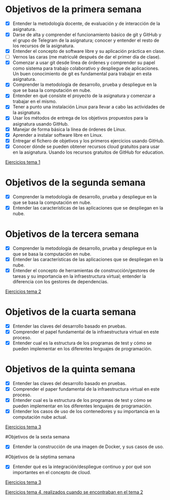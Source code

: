 # Objetivos de la primera semana
- [x] Entender la metodología docente, de evaluación y de interacción de la asignatura.
- [x] Darse de alta y comprender el funcionamiento básico de git y GitHub y el grupo de Telegram de la asignatura; conocer y entender el resto de los recursos de la asignatura.
- [x] Entender el concepto de software libre y su aplicación práctica en clase.
- [ ] Vernos las caras (me matriculé después de dar el primer día de clase).
- [x] Comenzar a usar git desde línea de órdenes y comprender su papel como sistema para trabajo colaborativo y despliegue de aplicaciones. Un buen conocimiento de git es fundamental para trabajar en esta asignatura.
- [x] Comprender la metodología de desarrollo, prueba y despliegue en la que se basa la computación en nube.
- [x] Entender en qué consiste el proyecto de la asignatura y comenzar a trabajar en el mismo.
- [x] Tener a punto una instalación Linux para llevar a cabo las actividades de la asignatura.
- [x] Usar los métodos de entrega de los objetivos propuestos para la asignatura usando GitHub.
- [x] Manejar de forma básica la línea de órdenes de Linux.
- [x] Aprender a instalar software libre en Linux.
- [x] Entregar el fichero de objetivos y los primeros ejercicios usando GitHub.
- [x] Conocer dónde se pueden obtener recursos cloud gratuitos para usar en la asignatura. Usando los recursos gratuitos de GitHub for education.

[Ejercicios tema 1](https://github.com/mjls130598/CC-ejercicios/blob/master/ej_tema1.md)

# Objetivos de la segunda semana
- [x] Comprender la metodología de desarrollo, prueba y despliegue en la que se basa la computación en nube.
- [x] Entender las características de las aplicaciones que se despliegan en la nube.

# Objetivos de la tercera semana
- [x] Comprender la metodología de desarrollo, prueba y despliegue en la que se basa la computación en nube.
- [x] Entender las características de las aplicaciones que se despliegan en la nube.
- [x] Entender el concepto de herramientas de construcción/gestores de tareas y su importancia en la infraestructura virtual; entender la diferencia con los gestores de dependencias.

[Ejercicios tema 2](https://github.com/mjls130598/CC-ejercicios/blob/master/ej_tema2.md)

# Objetivos de la cuarta semana

- [x] Entender las claves del desarrollo basado en pruebas.
- [x] Comprender el papel fundamental de la infraestructura virtual en este proceso.
- [x] Entender cual es la estructura de los programas de test y cómo se pueden implementar en los diferentes lenguajes de programación.

# Objetivos de la quinta semana

- [x] Entender las claves del desarrollo basado en pruebas.
- [x] Comprender el paper fundamental de la infraestructura virtual en este proceso.
- [x] Entender cual es la estructura de los programas de test y cómo se pueden implementar en los diferentes lenguajes de programación.
- [x] Entender los casos de uso de los contenedores y su importancia en la computación nube actual.

[Ejercicios tema 3](https://github.com/mjls130598/CC-ejercicios/blob/master/ej_tema3.md)

#Objetivos de la sexta semana
- [x] Entender la construcción de una imagen de Docker, y sus casos de uso.

#Objetivos de la séptima semana
- [x] Entender qué es la integración/despliegue continuo y por qué son importantes en el concepto de cloud.

[Ejercicios tema 3](https://github.com/mjls130598/CC-ejercicios/blob/master/ej_tema3.md)

[Ejercicios tema 4, realizados cuando se encontraban en el tema 2](https://github.com/mjls130598/CC-ejercicios/blob/master/ej_tema2.md)
